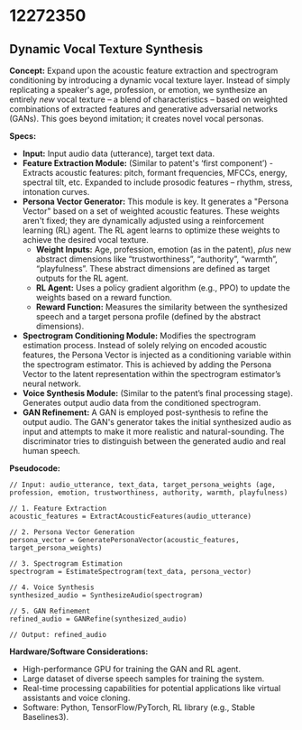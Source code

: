 # 12272350

## Dynamic Vocal Texture Synthesis

**Concept:** Expand upon the acoustic feature extraction and spectrogram conditioning by introducing a dynamic vocal texture layer. Instead of simply replicating a speaker's age, profession, or emotion, we synthesize an entirely *new* vocal texture – a blend of characteristics – based on weighted combinations of extracted features and generative adversarial networks (GANs). This goes beyond imitation; it creates novel vocal personas.

**Specs:**

*   **Input:** Input audio data (utterance), target text data.
*   **Feature Extraction Module:** (Similar to patent's ‘first component’) - Extracts acoustic features: pitch, formant frequencies, MFCCs, energy, spectral tilt, etc. Expanded to include prosodic features – rhythm, stress, intonation curves.
*   **Persona Vector Generator:** This module is key. It generates a "Persona Vector" based on a set of weighted acoustic features. These weights aren't fixed; they are dynamically adjusted using a reinforcement learning (RL) agent. The RL agent learns to optimize these weights to achieve the desired vocal texture.
    *   **Weight Inputs:** Age, profession, emotion (as in the patent), *plus* new abstract dimensions like “trustworthiness”, “authority”, “warmth”, “playfulness”. These abstract dimensions are defined as target outputs for the RL agent.
    *   **RL Agent:** Uses a policy gradient algorithm (e.g., PPO) to update the weights based on a reward function.
    *   **Reward Function:** Measures the similarity between the synthesized speech and a target persona profile (defined by the abstract dimensions).
*   **Spectrogram Conditioning Module:** Modifies the spectrogram estimation process.  Instead of solely relying on encoded acoustic features, the Persona Vector is injected as a conditioning variable within the spectrogram estimator. This is achieved by adding the Persona Vector to the latent representation within the spectrogram estimator’s neural network.
*   **Voice Synthesis Module:** (Similar to the patent’s final processing stage). Generates output audio data from the conditioned spectrogram.
*   **GAN Refinement:** A GAN is employed post-synthesis to refine the output audio. The GAN's generator takes the initial synthesized audio as input and attempts to make it more realistic and natural-sounding. The discriminator tries to distinguish between the generated audio and real human speech.

**Pseudocode:**

```
// Input: audio_utterance, text_data, target_persona_weights (age, profession, emotion, trustworthiness, authority, warmth, playfulness)

// 1. Feature Extraction
acoustic_features = ExtractAcousticFeatures(audio_utterance)

// 2. Persona Vector Generation
persona_vector = GeneratePersonaVector(acoustic_features, target_persona_weights)

// 3. Spectrogram Estimation
spectrogram = EstimateSpectrogram(text_data, persona_vector)

// 4. Voice Synthesis
synthesized_audio = SynthesizeAudio(spectrogram)

// 5. GAN Refinement
refined_audio = GANRefine(synthesized_audio)

// Output: refined_audio
```

**Hardware/Software Considerations:**

*   High-performance GPU for training the GAN and RL agent.
*   Large dataset of diverse speech samples for training the system.
*   Real-time processing capabilities for potential applications like virtual assistants and voice cloning.
*   Software: Python, TensorFlow/PyTorch, RL library (e.g., Stable Baselines3).